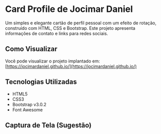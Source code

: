 # Card Profile de Jocimar Daniel

Um simples e elegante cartão de perfil pessoal com um efeito de rotação, construído com HTML, CSS e Bootstrap. Este projeto apresenta informações de contato e links para redes sociais.

## Como Visualizar

Você pode visualizar o projeto implantado em: [https://jocimardaniel.github.io/](https://jocimardaniel.github.io/)

## Tecnologias Utilizadas

*   HTML5
*   CSS3
*   Bootstrap v3.0.2
*   Font Awesome

## Captura de Tela (Sugestão)

<!-- Adicione aqui uma captura de tela do projeto -->
<!-- Exemplo: ![Captura de Tela do Card Profile](images/screenshot.png) -->

